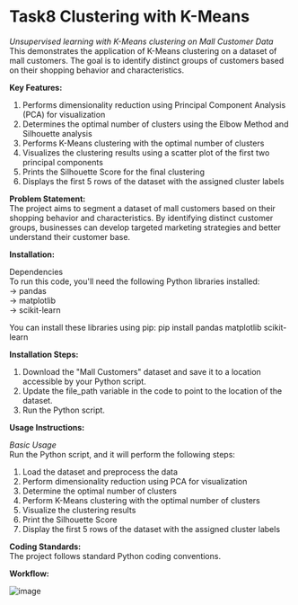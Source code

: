 # Task8 Clustering with K-Means                                                                                                                                              

*Unsupervised learning with K-Means clustering on Mall Customer Data*                                                                                                                          
This demonstrates the application of K-Means clustering on a dataset of mall customers. The goal is to identify distinct groups of customers based on their shopping behavior and characteristics.                                                                                                                                             

**Key Features:**                                                                                                                                                          
1. Performs dimensionality reduction using Principal Component Analysis (PCA) for visualization                                                                                 
2. Determines the optimal number of clusters using the Elbow Method and Silhouette analysis                                                                               
3. Performs K-Means clustering with the optimal number of clusters                                                                                                      
4. Visualizes the clustering results using a scatter plot of the first two principal components                                                                         
5. Prints the Silhouette Score for the final clustering                                                                                                                  
6. Displays the first 5 rows of the dataset with the assigned cluster labels                                                                                             

**Problem Statement:**                                                                                                                                                     
The project aims to segment a dataset of mall customers based on their shopping behavior and characteristics. By identifying distinct customer groups, businesses can develop targeted marketing strategies and better understand their customer base.                                                                                           

**Installation:**                                                                                                                                                        

Dependencies                                                                                                                                                         
To run this code, you'll need the following Python libraries installed:                                                                                                 
-> pandas                                                                                                                                                                 
-> matplotlib                                                                                                                                                                 
-> scikit-learn                                                                                                                                                        

You can install these libraries using pip: pip install pandas matplotlib scikit-learn                                                                                

**Installation Steps:**                                                                                                                                              

1. Download the "Mall Customers" dataset and save it to a location accessible by your Python script.                                                                   
2. Update the file_path variable in the code to point to the location of the dataset.                                                                                        
3. Run the Python script.                                                                                                                                             

**Usage Instructions:**                                                                                                                                                

*Basic Usage*                                                                                                                                                           
Run the Python script, and it will perform the following steps:                                                                                                      

1. Load the dataset and preprocess the data                                                                                                                                 
2. Perform dimensionality reduction using PCA for visualization                                                                                                                   
3. Determine the optimal number of clusters                                                                                                                           
4. Perform K-Means clustering with the optimal number of clusters                                                                                                     
5. Visualize the clustering results                                                                                                                                      
6. Print the Silhouette Score                                                                                                                                                  
7. Display the first 5 rows of the dataset with the assigned cluster labels                                                                                                     

**Coding Standards:**                                                                                                                                                    
The project follows standard Python coding conventions.                                                                                                                      

**Workflow:**                                                                                                                                                               

![image](https://github.com/user-attachments/assets/addf3579-5e01-4c04-a9a6-e38b7755ec12)
